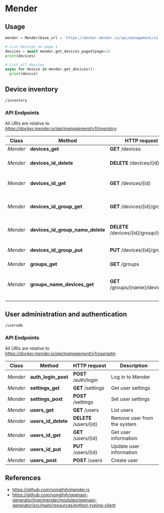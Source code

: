 # Mender

## Usage

```py
mender = Mender(base_url = 'https://docker.mender.io/api/management/v1')

# List devices on page 1
devices = await mender.get_devices_paged(page=1)
print(devices)

# List all devices
async for device in mender.get_devices():
  print(device)
```

## Device inventory

`/inventory`

### API Endpoints

All URIs are relative to *https://docker.mender.io/api/management/v1/inventory*

Class | Method | HTTP request | Description
------------ | ------------- | ------------- | -------------
*Mender* | **devices_get** | **GET** /devices | List devices
*Mender* | **devices_id_delete** | **DELETE** /devices/{id} | Remove selected device
*Mender* | **devices_id_get** | **GET** /devices/{id} | Get a selected device
*Mender* | **devices_id_group_get** | **GET** /devices/{id}/group | Get a selected device's group
*Mender* | **devices_id_group_name_delete** | **DELETE** /devices/{id}/group/{name} | Remove a device from a group
*Mender* | **devices_id_group_put** | **PUT** /devices/{id}/group | Add a device to a group
*Mender* | **groups_get** | **GET** /groups | List groups
*Mender* | **groups_name_devices_get** | **GET** /groups/{name}/devices | List the devices belonging to a given group

## User administration and authentication

`/useradm`

### API Endpoints

All URIs are relative to *https://docker.mender.io/api/management/v1/useradm*

Class | Method | HTTP request | Description
------------ | ------------- | ------------- | -------------
*Mender* | **auth_login_post** | **POST** /auth/login | Log in to Mender
*Mender* | **settings_get** | **GET** /settings | Get user settings
*Mender* | **settings_post** | **POST** /settings | Set user settings
*Mender* | **users_get** | **GET** /users | List users
*Mender* | **users_id_delete** | **DELETE** /users/{id} | Remove user from the system
*Mender* | **users_id_get** | **GET** /users/{id} | Get user information
*Mender* | **users_id_put** | **PUT** /users/{id} | Update user information
*Mender* | **users_post** | **POST** /users | Create user

## References

* https://github.com/yongjhih/mender.js
* https://github.com/yongjhih/openapi-generator/tree/mender/modules/openapi-generator/src/main/resources/python-typing-client
